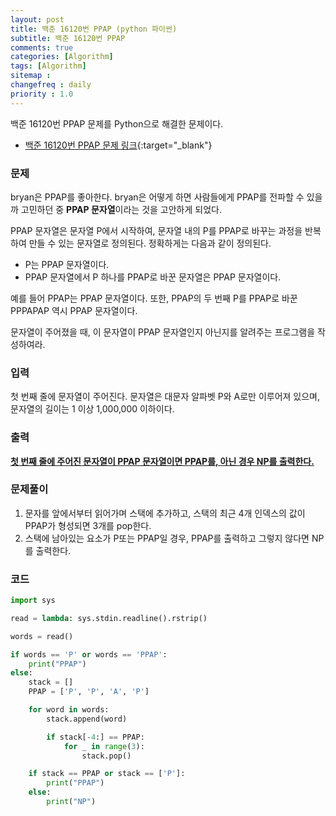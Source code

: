 ```yaml
---
layout: post
title: 백준 16120번 PPAP (python 파이썬)
subtitle: 백준 16120번 PPAP
comments: true
categories: [Algorithm]
tags: [Algorithm]
sitemap :
changefreq : daily
priority : 1.0
---
```

백준 16120번 PPAP 문제를 Python으로 해결한 문제이다.  

* [백준 16120번 PPAP 문제 링크](https://www.acmicpc.net/problem/16120){:target="_blank"}


### 문제 
bryan은 PPAP를 좋아한다. bryan은 어떻게 하면 사람들에게 PPAP를 전파할 수 있을까 고민하던 중 **PPAP 문자열**이라는 것을 고안하게 되었다.

PPAP 문자열은 문자열 P에서 시작하여, 문자열 내의 P를 PPAP로 바꾸는 과정을 반복하여 만들 수 있는 문자열로 정의된다. 정확하게는 다음과 같이 정의된다.

* P는 PPAP 문자열이다.
* PPAP 문자열에서 P 하나를 PPAP로 바꾼 문자열은 PPAP 문자열이다.

예를 들어 PPAP는 PPAP 문자열이다. 또한, PPAP의 두 번째 P를 PPAP로 바꾼 PPPAPAP 역시 PPAP 문자열이다.

문자열이 주어졌을 때, 이 문자열이 PPAP 문자열인지 아닌지를 알려주는 프로그램을 작성하여라.


### 입력
첫 번째 줄에 문자열이 주어진다. 문자열은 대문자 알파벳 P와 A로만 이루어져 있으며, 문자열의 길이는 1 이상 1,000,000 이하이다.


### 출력
**<u>첫 번째 줄에 주어진 문자열이 PPAP 문자열이면 PPAP를, 아닌 경우 NP를 출력한다.</u>**


### 문제풀이
1. 문자를 앞에서부터 읽어가며 스택에 추가하고, 스택의 최근 4개 인덱스의 값이 PPAP가 형성되면 3개를 pop한다.
2. 스택에 남아있는 요소가 P또는 PPAP일 경우, PPAP를 출력하고 그렇지 않다면 NP를 출력한다.

### 코드
```python
import sys

read = lambda: sys.stdin.readline().rstrip()

words = read()

if words == 'P' or words == 'PPAP':
    print("PPAP")
else:
    stack = []
    PPAP = ['P', 'P', 'A', 'P']

    for word in words:
        stack.append(word)

        if stack[-4:] == PPAP:
            for _ in range(3):
                stack.pop()

    if stack == PPAP or stack == ['P']:
        print("PPAP")
    else:
        print("NP")
```